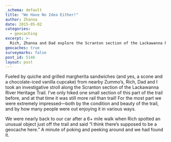 ```yaml
---
_schema: default
title: "We Have No Idea Either!"
author: Zhanna
date: 2015-05-02
categories:
  - geocaching
excerpt: >-
  Rich, Zhanna and Dad explore the Scranton section of the Lackawanna River Heritage Trail and find a surprise (to Zhanna, anyway) geocache.
geocaches: true
surveymarks: false
post_id: 5146
layout: post                      
---
```


Fueled by quiche and grilled margherita sandwiches (and yes, a scone and a chocolate-iced vanilla cupcake) from nearby Zummo’s, Rich, Dad and I took an investigative stroll along the Scranton section of the Lackawanna River Heritage Trail. I’ve only hiked one small section of this part of the trail before, and at that time it was still more rail than trail! For the most part we were extremely impressed—both by the condition and beauty of the trail, and by how many people were out enjoying it in various ways.

We were nearly back to our car after a 6+ mile walk when Rich spotted an unusual object just off the trail and said “I think there’s supposed to be a geocache here.” A minute of poking and peeking around and we had found it.
